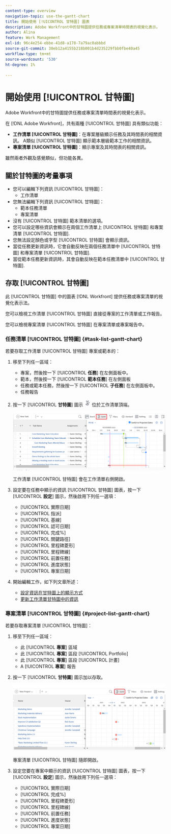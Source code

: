 ```yaml
---
content-type: overview
navigation-topic: use-the-gantt-chart
title: 開始使用 [!UICONTROL 甘特圖] 圖表
description: Adobe Workfront中的甘特圖提供任務或專案清單時間表的視覺化表示。
author: Alina
feature: Work Management
exl-id: 96c4e254-ebbe-41d8-a178-7a79ac0abbbd
source-git-commit: 30eb12a4155b218b001b4d235229fbb0fbe40a45
workflow-type: tm+mt
source-wordcount: '530'
ht-degree: 1%

---
```


# 開始使用 [!UICONTROL 甘特圖]

<!-- Audited: 01/2024 -->

Adobe Workfront中的甘特圖提供任務或專案清單時間表的視覺化表示。

在 [!DNL Adobe Workfront]，共有兩種 [!UICONTROL 甘特圖] 具有類似功能：

* **工作清單 [!UICONTROL 甘特圖]**：在專案層級顯示任務及其時間表的相關資訊。 A類似 [!UICONTROL 甘特圖] 顯示範本層級範本工作的相關資訊。
* **專案清單 [!UICONTROL 甘特圖]**：顯示專案及其時間表的相關資訊。

雖然兩者外觀及感覺類似，但功能各異。

## 關於甘特圖的考量事項

* 您可以編輯下列資訊 [!UICONTROL 甘特圖]：
   * 工作清單
* 您無法編輯下列資訊 [!UICONTROL 甘特圖]：
   * 範本任務清單
   * 專案清單
* 沒有 [!UICONTROL 甘特圖] 範本清單的選項。
* 您可以設定哪些資訊會顯示在兩個工作清單上 [!UICONTROL 甘特圖] 和專案清單 [!UICONTROL 甘特圖].
* 您無法設定顏色或字型 [!UICONTROL 甘特圖] 會顯示資訊。
* 當從任務更新資訊時，它會自動反映在兩個任務清單中 [!UICONTROL 甘特圖] 和專案清單 [!UICONTROL 甘特圖].
* 當從範本任務更新資訊時，其會自動反映在範本任務清單中 [!UICONTROL 甘特圖].

## 存取 [!UICONTROL 甘特圖]

此 [!UICONTROL 甘特圖] 中的圖表 [!DNL Workfront]  提供任務或專案清單的視覺化表示法。

您可以檢視工作清單 [!UICONTROL 甘特圖] 直接從專案的工作清單或工作報告。

您可以檢視專案清單 [!UICONTROL 甘特圖] 在專案清單或專案報告中。

### 任務清單 [!UICONTROL 甘特圖] {#task-list-gantt-chart}

<!--The task list [!UICONTROL Gantt Chart] is accessible in the following areas:

* In a Project

   * [!UICONTROL Tasks] section
   * [!UICONTROL Subtasks] section of a task

* In a [!UICONTROL Template]

* In a [!UICONTROL Task] report-->

若要存取工作清單 [!UICONTROL 甘特圖] 專案或範本的：

1. 移至下列任一區域：

   * 專案，然後按一下 [!UICONTROL **任務**] 在左側面板中。
   * 範本，然後按一下 [!UICONTROL **範本任務**] 在左側面板
   * 任務或範本任務，然後按一下 [!UICONTROL **子任務**] 在左側面板中。
   * 任務報告

1. 按一下 [!UICONTROL **甘特圖**] 圖示 ![](assets/gantt-icon-nwe.png) 位於工作清單頂端。

   ![](assets/task-list-gantt.png)

   工作清單 [!UICONTROL 甘特圖] 會在工作清單右側開啟。

1. 設定要在任務中顯示的資訊 [!UICONTROL 甘特圖] 圖表，按一下 [!UICONTROL **設定**] 圖示，然後啟用下列任一選項：

   * [!UICONTROL 實際日期]
   * [!UICONTROL 指派]
   * [!UICONTROL 基線]
   * [!UICONTROL 認可日期]
   * [!UICONTROL 完成%]
   * [!UICONTROL 關鍵路徑]
   * [!UICONTROL 里程碑菱形]
   * [!UICONTROL 里程碑線]
   * [!UICONTROL 前置任務]
   * [!UICONTROL 進度狀態]
   * [!UICONTROL 專案日期]

1. 開始編輯工作，如下列文章所述：

   * [設定資訊在甘特圖上的顯示方式](../use-the-gantt-chart/configure-info-on-gantt-chart.md)
   * [更新工作清單甘特圖中的資訊](../use-the-gantt-chart/update-info-task-list-gantt.md)

### 專案清單 [!UICONTROL 甘特圖] {#project-list-gantt-chart}

<!--The project list [!UICONTROL Gantt Chart] is accessible in the following areas:

* In the [!UICONTROL Projects] area
* In the [!UICONTROL Projects] section of a [!UICONTROL Portfolio]
* In the [!UICONTROL Projects] section of a [!UICONTROL Program]
* In a [!UICONTROL Project] report-->

若要存取專案清單 [!UICONTROL 甘特圖]：

1. 移至下列任一區域：

   * 此 [!UICONTROL **專案**] 區域
   * 此 [!UICONTROL **專案**] 區段 [!UICONTROL Portfolio]
   * 此 [!UICONTROL **專案**] 區段 [!UICONTROL 計畫]
   * A [!UICONTROL **專案**] 報告

1. 按一下 [!UICONTROL **甘特圖**] 圖示加以存取。

   ![](assets/project-list-gantt.png)

   專案清單 [!UICONTROL 甘特圖] 隨即開啟。

1. 設定您要在專案中顯示的資訊 [!UICONTROL 甘特圖] 圖表，按一下 [!UICONTROL **設定**] 圖示，然後啟用下列任一選項：

   * [!UICONTROL 實際日期]
   * [!UICONTROL 完成%]
   * [!UICONTROL 里程碑菱形]
   * [!UICONTROL 里程碑線]
   * [!UICONTROL 前置任務]
   * [!UICONTROL 進度狀態]
   * [!UICONTROL 專案日期]
